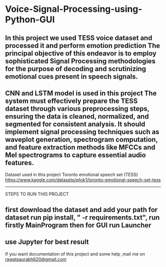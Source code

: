 # Voice-Signal-Processing-using-Python-GUI
In this project we used TESS voice dataset  and  processed it and perform emotion prediction
The principal objective of this endeavor is to employ sophisticated Signal Processing methodologies for the
purpose of decoding and scrutinizing emotional cues present in speech signals. 
-------------------------------------------------------------------------------
CNN and LSTM model is used in this project
The system must effectively prepare the TESS dataset through various preprocessing steps, ensuring the data
is cleaned, normalized, and segmented for consistent analysis. It should implement signal processing
techniques such as waveplot generation, spectrogram computation, and feature extraction methods like
MFCCs and Mel spectrograms to capture essential audio features.
--------------------------------------------------------------------------------
Dataset used in this project Toronto emotional speech set (TESS)
https://www.kaggle.com/datasets/ejlok1/toronto-emotional-speech-set-tess

-------------------------------------------------------------------------------
STEPS TO RUN THIS PROJECT

first download the dataset and add your path for dataset
run pip install, " -r requirements.txt",
run firstly MainProgram
then for GUI run Launcher
------------------------------------------------------------------------------------
use Jupyter for best result
--------------------------------------------------------------------------------------
If you want documentation of this project and some help ,mail me on rawatsaurabh620@gmail.com
